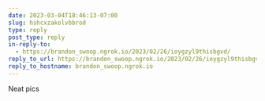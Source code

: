 ```yaml
---
date: 2023-03-04T18:46:13-07:00
slug: hshcxzakolvbbrod
type: reply
post_type: reply
in-reply-to:
  - https://brandon_swoop.ngrok.io/2023/02/26/ioygzyl9thisbgvd/
reply_to_url: https://brandon_swoop.ngrok.io/2023/02/26/ioygzyl9thisbgvd/
reply_to_hostname: brandon_swoop.ngrok.io
---
```

Neat pics